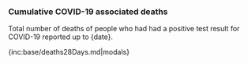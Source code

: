 ﻿### Cumulative COVID-19 associated deaths

Total number of deaths of people who had had a positive test result for COVID-19 reported up to {date}.

{inc:base/deaths28Days.md|modals}

